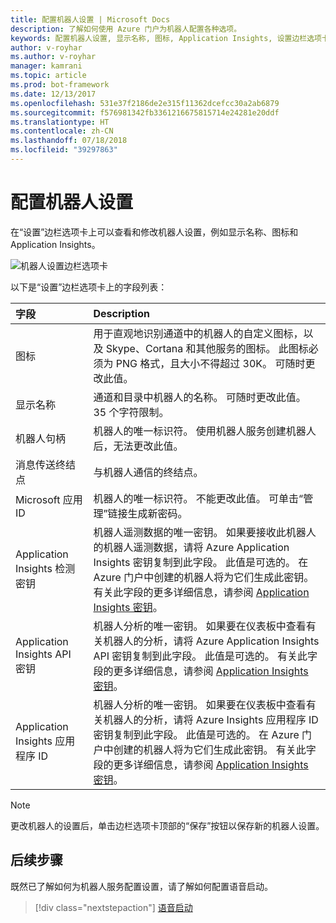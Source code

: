 ```yaml
---
title: 配置机器人设置 | Microsoft Docs
description: 了解如何使用 Azure 门户为机器人配置各种选项。
keywords: 配置机器人设置, 显示名称, 图标, Application Insights, 设置边栏选项卡
author: v-royhar
ms.author: v-royhar
manager: kamrani
ms.topic: article
ms.prod: bot-framework
ms.date: 12/13/2017
ms.openlocfilehash: 531e37f2186de2e315f11362dcefcc30a2ab6879
ms.sourcegitcommit: f576981342fb3361216675815714e24281e20ddf
ms.translationtype: HT
ms.contentlocale: zh-CN
ms.lasthandoff: 07/18/2018
ms.locfileid: "39297863"
---
```

# <a name="configure-bot-settings"></a>配置机器人设置

在“设置”边栏选项卡上可以查看和修改机器人设置，例如显示名称、图标和 Application Insights。

![机器人设置边栏选项卡](~/media/bot-service-portal-configure-settings/bot-settings-blade.png)

以下是“设置”边栏选项卡上的字段列表：

| 字段 | Description |
| :---  | :---        |
| 图标 | 用于直观地识别通道中的机器人的自定义图标，以及 Skype、Cortana 和其他服务的图标。 此图标必须为 PNG 格式，且大小不得超过 30K。 可随时更改此值。 |
| 显示名称 | 通道和目录中机器人的名称。 可随时更改此值。 35 个字符限制。 |
| 机器人句柄 | 机器人的唯一标识符。 使用机器人服务创建机器人后，无法更改此值。 |
| 消息传送终结点 | 与机器人通信的终结点。 |
| Microsoft 应用 ID | 机器人的唯一标识符。 不能更改此值。 可单击“管理”链接生成新密码。 |
| Application Insights 检测密钥 | 机器人遥测数据的唯一密钥。 如果要接收此机器人的机器人遥测数据，请将 Azure Application Insights 密钥复制到此字段。 此值是可选的。 在 Azure 门户中创建的机器人将为它们生成此密钥。 有关此字段的更多详细信息，请参阅 [Application Insights 密钥](~/bot-service-resources-app-insights-keys.md)。 |
| Application Insights API 密钥 | 机器人分析的唯一密钥。 如果要在仪表板中查看有关机器人的分析，请将 Azure Application Insights API 密钥复制到此字段。 此值是可选的。 有关此字段的更多详细信息，请参阅 [Application Insights 密钥](~/bot-service-resources-app-insights-keys.md)。 |
| Application Insights 应用程序 ID | 机器人分析的唯一密钥。 如果要在仪表板中查看有关机器人的分析，请将 Azure Insights 应用程序 ID 密钥复制到此字段。 此值是可选的。 在 Azure 门户中创建的机器人将为它们生成此密钥。 有关此字段的更多详细信息，请参阅 [Application Insights 密钥](~/bot-service-resources-app-insights-keys.md)。 |

> [!NOTE]
> 更改机器人的设置后，单击边栏选项卡顶部的“保存”按钮以保存新的机器人设置。

## <a name="next-steps"></a>后续步骤
既然已了解如何为机器人服务配置设置，请了解如何配置语音启动。
> [!div class="nextstepaction"]
> [语音启动](bot-service-manage-speech-priming.md)